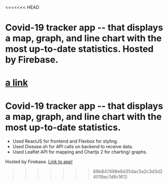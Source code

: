 <<<<<<< HEAD
# Covid-19 tracker app -- that displays a map, graph, and line chart with the most up-to-date statistics. Hosted by Firebase.

[a link](https://covid19tracker-5585e.web.app/)
=======
# Covid-19 tracker app -- that displays a map, graph, and line chart with the most up-to-date statistics. 

 - Used ReactJS for frontend and Flexbox for styling.
 - Used Disease.sh for API calls on backend to receive data.
 - Used Leaflet API for mapping and Chartjs 2 for charting/ graphs.
 
 Hosted by Firebase. [Link to app!](https://covid19tracker-5585e.web.app/)
>>>>>>> 88b847498e6d354ac5a2c3d3d24019ac7d8c1612
